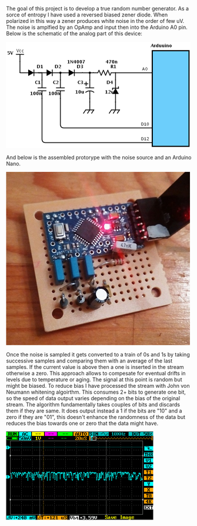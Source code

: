 
The goal of this project is to develop a true random number generator. As a sorce of entropy I have used a reversed biased zener diode. When polarized in this way a zener produces white noise in the order of few uV. The noise is amplfied by an OpAmp and input then into the Arduino A0 pin. Below is the schematic of the analog part of this device:

![Schematic](documentation/schematic2.png)

And below is the assembled protorype with the noise source and an Arduino Nano.

![Proto](documentation/proto2.png)

Once the noise is sampled it gets converted to a train of 0s and 1s by taking successive samples and comparing them with an average of the last samples. If the current value is above then a one is inserted in the stream otherwise a zero. This approach allows to compesate for eventual drifts in levels due to temperature or aging. The signal at this point is random but might be biased. To reduce bias I have processed the stream with John von Neumann whitening algoirthm. This consumes 2+ bits to generate one bit, so the speed of data output varies depending on the bias of the original stream. The algorithm fundamentally takes couples of bits and discards them if they are same. It does output instead a 1 if the bits are "10" and a zero if they are "01", this doesn't enhance the randomness of the data but reduces the bias towards one or zero that the data might have.


![Scope](documentation/noise.png)
